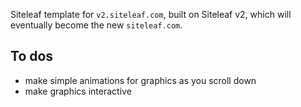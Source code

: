 Siteleaf template for `v2.siteleaf.com`, built on Siteleaf v2, which will eventually become the new `siteleaf.com`.

## To dos

- make simple animations for graphics as you scroll down
- make graphics interactive
